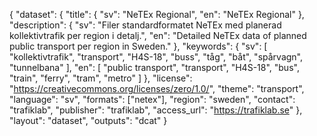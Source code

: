 {
  "dataset": {
    "title": {
      "sv": "NeTEx Regional",
      "en": "NeTEx Regional"
    },
    "description": {
      "sv": "Filer standardformatet NeTEx med planerad kollektivtrafik per region i detalj.",
      "en": "Detailed NeTEx data of planned public transport per region in Sweden."
    },
    "keywords": {
      "sv": [
        "kollektivtrafik",
        "transport",
        "H4S-18",
        "buss",
        "tåg",
        "båt",
        "spårvagn",
        "tunnelbana"
      ],
      "en": [
        "public transport",
        "transport",
        "H4S-18",
        "bus",
        "train",
        "ferry",
        "tram",
        "metro"
      ]
    },
    "license": "https://creativecommons.org/licenses/zero/1.0/",
    "theme": "transport",
    "language": "sv",
    "formats": ["netex"],
    "region": "sweden",
    "contact": "trafiklab",
    "publisher": "trafiklab",
    "access_url": "https://trafiklab.se"
  },
  "layout": "dataset",
  "outputs": "dcat"
}
